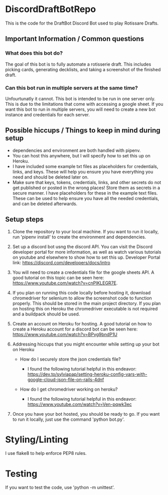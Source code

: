 # DiscordDraftBotRepo

This is the code for the DraftBot Discord Bot used to play Rotissare Drafts.

## Important Information / Common questions

### What does this bot do?

   The goal of this bot is to fully automate a rotisserie draft. This includes
   picking cards, generating decklists, and taking a screenshot of the finished
   draft.

### Can this bot run in multiple servers at the same time?
   Unfourtunatly it cannot. This bot is intended to be run in one server only. This is due to the limitations that come with accessing a google sheet. If you want this bot to run in multiple servers, you will need to create a new bot instance and credentials for each server.
   
## Possible hiccups / Things to keep in mind during setup

- dependencies and environment are both handled with pipenv.
- You can host this anywhere, but I will specify how to set this up on Heroku.
- I have included some example txt files as placeholders for credentials, links, and keys. These will help you ensure you have everything you need and should be deleted later on.
- Make sure that keys, tokens, credentials, links, and other secrets do not get published or posted in the wrong places! Store them as secrets in a secure manner. I have placeholders for these in the example text files. These can be used to help ensure you have all the needed credentials, and can be deleted afterwards.

## Setup steps

1. Clone the repository to your local machine. If you want to run it locally, run 'pipenv install' to create the environment and dependencies.

2. Set up a discord bot usng the discord API. You can visit the Discord developer portal for more information, as well as watch various tutorials on youtube and elsewhere to show how to set this up. Developer Portal link: https://discord.com/developers/docs/intro
   
3. You will need to create a credentials file for the google sheets API. A good tutorial on this topic can be seen here: https://www.youtube.com/watch?v=cnPlKLEGR7E. 
    
4. If you plan on running this code locally before hosting it, download chromedriver for selenium to allow the screenshot code to function properly. This should be stored in the main project directory. If you plan on hosting this on Heroku the chromedriver executable is not required and a buildpack should be used.

5. Create an account on Heroku for hosting. A good tutorial on how to create a Heroku account for a discord bot can be seen here: https://www.youtube.com/watch?v=BPvg9bndP1U 

6. Addressing hiccups that you might encounter while setting up your bot on Heroku

   - How do I securely store the json credentials file? 
      - I found the following tutorial helpful in this endeavor: https://dev.to/sylviapap/setting-heroku-config-vars-with-google-cloud-json-file-on-rails-4dnf 

   - How do I get chromedriver working on heroku?
      - I found the following tutorial helpful in this endeavor: https://www.youtube.com/watch?v=Ven-pqwk3ec

7. Once you have your bot hosted, you should be ready to go. If you want to run it locally, just use the command 'python bot.py'.

# Styling/Linting

I use flake8 to help enforce PEP8 rules.

# Testing

If you want to test the code, use 'python -m unittest'.
